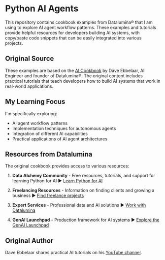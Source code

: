 # Python AI Agents

This repository contains cookbook examples from Datalumina® that I am using to explore AI agent workflow patterns. These examples and tutorials provide helpful resources for developers building AI systems, with copy/paste code snippets that can be easily integrated into various projects.

## Original Source

These examples are based on the [AI Cookbook](https://github.com/daveebbelaar/ai-cookbook) by Dave Ebbelaar, AI Engineer and founder of Datalumina®. The original content includes practical tutorials that teach developers how to build AI systems that work in real-world applications.

## My Learning Focus

I'm specifically exploring:
- AI agent workflow patterns
- Implementation techniques for autonomous agents
- Integration of different AI capabilities
- Practical applications of AI agent architectures

## Resources from Datalumina

The original cookbook provides access to various resources:

1. **Data Alchemy Community** - Free resources, tutorials, and support for learning Python for AI
   ▶︎ [Learn Python for AI](https://www.skool.com/data-alchemy)

2. **Freelancing Resources** - Information on finding clients and growing a business
   ▶︎ [Find freelance projects](https://www.datalumina.com/data-freelancer)

3. **Expert Services** - Professional data and AI solutions
   ▶︎ [Work with Datalumina](https://www.datalumina.com/solutions)

4. **GenAI Launchpad** - Production framework for AI systems
   ▶︎ [Explore the GenAI Launchpad](https://launchpad.datalumina.com/)

## Original Author

Dave Ebbelaar shares practical AI tutorials on his [YouTube channel](https://www.youtube.com/@daveebbelaar?sub_confirmation=1).
